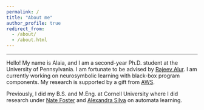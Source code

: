 ```yaml
---
permalink: /
title: "About me"
author_profile: true
redirect_from: 
  - /about/
  - /about.html
---
```


---

Hello! My name is Alaia, and I am a second-year Ph.D. student at the University of Pennsylvania. I am fortunate to be advised by [Rajeev Alur](https://www.cis.upenn.edu/~alur/). I am currently working on neurosymbolic learning with black-box program components. My research is supported by a gift from [AWS](https://asset.seas.upenn.edu/penn-engineering-ph-d-students-receive-funding-from-amazon-to-advance-trustworthy-ai/).

Previously, I did my B.S. and M.Eng. at Cornell University where I did research under [Nate Foster](https://www.cs.cornell.edu/~jnfoster/) and [Alexandra Silva](https://alexandrasilva.org/) on automata learning.
